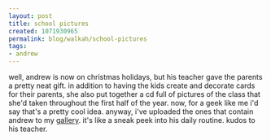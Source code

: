 ```yaml
--- 
layout: post
title: school pictures
created: 1071930965
permalink: blog/walkah/school-pictures
tags: 
- andrew
---
```

well, andrew is now on christmas holidays, but his teacher gave the parents a pretty neat gift. in addition to having the kids create and decorate cards for their parents, she also put together a cd full of pictures of the class that she'd taken throughout the first half of the year. now, for a geek like me i'd say that's a pretty cool idea. anyway,  i've uploaded the ones that contain andrew to my <a  href="http://gallery.walkah.net/main.php/view/family/andrew">gallery</a>. it's like a sneak peek into his daily routine. kudos to his teacher.
